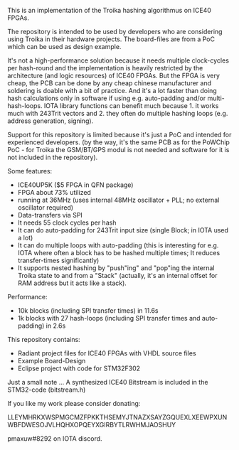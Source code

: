 This is an implementation of the Troika hashing algorithmus on ICE40 FPGAs.

The repository is intended to be used by developers who are considering using Troika in their hardware projects. The board-files are from a PoC which can be used as design example.

It's not a high-performance solution because it needs multiple clock-cycles per hash-round and the implementation is heavily restricted by the architecture (and logic resources) of ICE40 FPGAs. But the FPGA is very cheap, the PCB can be done by any cheap chinese manufacturer and soldering is doable with a bit of practice. And it's a lot faster than doing hash calculations only in software if using e.g. auto-padding and/or multi-hash-loops. IOTA library functions can benefit much because 1. it works much with 243Trit vectors and 2. they often do multiple hashing loops (e.g. address generation, signing).

Support for this repository is limited because it's just a PoC and intended for experienced developers. (by the way, it's the same PCB as for the PoWChip PoC - for Troika the GSM/BT/GPS modul is not needed and software for it is not included in the repository).

Some features:
- ICE40UP5K ($5 FPGA in QFN package)
- FPGA about 73% utilized
- running at 36MHz (uses internal 48MHz oscillator + PLL; no external oscillator required)
- Data-transfers via SPI
- It needs 55 clock cycles per hash
- It can do auto-padding for 243Trit input size (single Block; in IOTA used a lot)
- It can do multiple loops with auto-padding (this is interesting for e.g. IOTA where often a block has to be hashed multiple times; It reduces transfer-times significantly)
- It supports nested hashing by "push"ing" and "pop"ing the internal Troika state to and from a "Stack" (actually, it's an internal offset for RAM address but it acts like a stack).

Performance:
- 10k blocks (including SPI transfer times) in 11.6s
- 1k blocks with 27 hash-loops (including SPI transfer times and auto-padding) in 2.6s

This repository contains:
- Radiant project files for ICE40 FPGAs with VHDL source files
- Example Board-Design
- Eclipse project with code for STM32F302

Just a small note ... A synthesized ICE40 Bitstream is included in the STM32-code (bitstream.h)


If you like my work please consider donating:

LLEYMHRKXWSPMGCMZFPKKTHSEMYJTNAZXSAYZGQUEXLXEEWPXUNWBFDWESOJVLHQHXOPQEYXGIRBYTLRWHMJAOSHUY

pmaxuw#8292 on IOTA discord.
